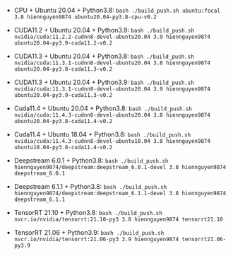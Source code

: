 - CPU + Ubuntu 20.04 + Python3.8: `bash ./build_push.sh ubuntu:focal 3.8 hiennguyen9874 ubuntu20.04-py3.8-cpu-v0.2`

- CUDA11.2 + Ubuntu 20.04 + Python3.9: `bash ./build_push.sh nvidia/cuda:11.2.2-cudnn8-devel-ubuntu20.04 3.9 hiennguyen9874 ubuntu20.04-py3.9-cuda11.2-v0.2`

- CUDA11.3 + Ubuntu 20.04 + Python3.8: `bash ./build_push.sh nvidia/cuda:11.3.1-cudnn8-devel-ubuntu20.04 3.8 hiennguyen9874 ubuntu20.04-py3.8-cuda11.3-v0.2`

- CUDA11.3 + Ubuntu 20.04 + Python3.9: `bash ./build_push.sh nvidia/cuda:11.3.1-cudnn8-devel-ubuntu20.04 3.9 hiennguyen9874 ubuntu20.04-py3.9-cuda11.3-v0.2`

- Cuda11.4 + Ubuntu 20.04 + Python3.8: `bash ./build_push.sh nvidia/cuda:11.4.3-cudnn8-devel-ubuntu20.04 3.8 hiennguyen9874 ubuntu20.04-py3.8-cuda11.4-v0.2`

- Cuda11.4 + Ubuntu 18.04 + Python3.8: `bash ./build_push.sh nvidia/cuda:11.4.3-cudnn8-devel-ubuntu18.04 3.8 hiennguyen9874 ubuntu18.04-py3.8-cuda11.4-v0.2`

- Deepstream 6.0.1 + Python3.8: `bash ./build_push.sh hiennguyen9874/deepstream:deepstream_6.0.1-devel 3.8 hiennguyen9874 deepstream_6.0.1`

- Deepstream 6.1.1 + Python3.8: `bash ./build_push.sh hiennguyen9874/deepstream:deepstream_6.1.1-devel 3.8 hiennguyen9874 deepstream_6.1.1`

- TensorRT 21.10 + Python3.8: `bash ./build_push.sh nvcr.io/nvidia/tensorrt:21.10-py3 3.8 hiennguyen9874 tensorrt21.10`

- TensorRT 21.06 + Python3.9: `bash ./build_push.sh nvcr.io/nvidia/tensorrt:21.06-py3 3.9 hiennguyen9874 tensorrt21.06-py3.9`
